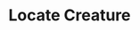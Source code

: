 ---
title: "Locate Creature"
permalink: /spells/locate-creature/
tags:
  - Spell
available_for:
  - Bard
  - Cleric
  - Druid
  - Paladin
  - Ranger
  - Wizard
level: "4th Level"
school: "Divination"
comp:
  - V
  - S
  - M
material: "a bit of fur from a bloodhound."
duration: "Up to 1 hour"
concentration: true
description: |
  Describe or name a creature that is familiar to you. You sense the direction to the creature's location, as long as that creature is within 1,000 feet of you. If the creature is moving, you know the direction of its movement.

  The spell can locate a specific creature known to you, or the nearest creature of a specific kind (such as a human or a unicorn), so long as you have seen such a creature up close--within 30 feet--at least once. If the creature you described or named is in a different form, such as being under the effects of a polymorph spell, this spell doesn't locate the creature.

  This spell can't locate a creature if running water at least 10 feet wide blocks a direct path between you and the creature.
excerpt: "Describe or name a creature that is familiar to you."
source: "Basic Rules"
---